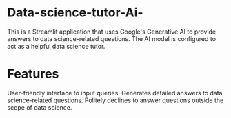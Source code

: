 # Data-science-tutor-Ai-

This is a Streamlit application that uses Google's Generative AI to provide answers to data science-related questions. The AI model is configured to act as a helpful data science tutor.

# Features
User-friendly interface to input queries.
Generates detailed answers to data science-related questions.
Politely declines to answer questions outside the scope of data science.

